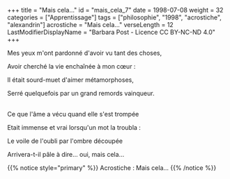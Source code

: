 +++
title = "Mais cela..."
id = "mais_cela_7"
date = 1998-07-08
weight = 32
categories = ["Apprentissage"]
tags = ["philosophie", "1998", "acrostiche", "alexandrin"]
acrostiche = "Mais cela..."
verseLength = 12
LastModifierDisplayName = "Barbara Post - Licence CC BY-NC-ND 4.0"
+++

Mes yeux m'ont pardonné d'avoir vu tant des choses,

Avoir cherché la vie enchaînée à mon cœur :

Il était sourd-muet d'aimer métamorphoses,

Serré quelquefois par un grand remords vainqueur.

 \
Ce que l'âme a vécu quand elle s'est trompée

Etait immense et vrai lorsqu'un mot la troubla :

Le voile de l'oubli par l'ombre découpée

Arrivera-t-il pâle à dire... oui, mais cela...

{{% notice style="primary" %}}
Acrostiche : Mais cela...
{{% /notice %}}
